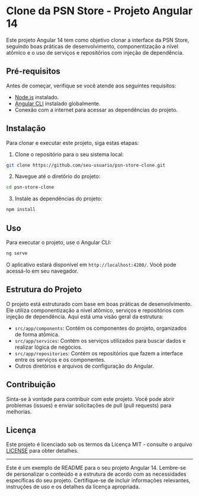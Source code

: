 # Clone da PSN Store - Projeto Angular 14

Este projeto Angular 14 tem como objetivo clonar a interface da PSN Store, seguindo boas práticas de desenvolvimento, componentização a nível atômico e o uso de serviços e repositórios com injeção de dependência.

## Pré-requisitos

Antes de começar, verifique se você atende aos seguintes requisitos:

- [Node.js](https://nodejs.org/) instalado.
- [Angular CLI](https://angular.io/cli) instalado globalmente.
- Conexão com a internet para acessar as dependências do projeto.

## Instalação

Para clonar e executar este projeto, siga estas etapas:

1. Clone o repositório para o seu sistema local:

```bash
git clone https://github.com/seu-usuario/psn-store-clone.git
```

2. Navegue até o diretório do projeto:

```bash
cd psn-store-clone
```

3. Instale as dependências do projeto:

```bash
npm install
```

## Uso

Para executar o projeto, use o Angular CLI:

```bash
ng serve
```

O aplicativo estará disponível em `http://localhost:4200/`. Você pode acessá-lo em seu navegador.

## Estrutura do Projeto

O projeto está estruturado com base em boas práticas de desenvolvimento. Ele utiliza componentização a nível atômico, serviços e repositórios com injeção de dependência. Aqui está uma visão geral da estrutura:

- `src/app/components`: Contém os componentes do projeto, organizados de forma atômica.
- `src/app/services`: Contém os serviços utilizados para buscar dados e realizar lógica de negócios.
- `src/app/repositories`: Contém os repositórios que fazem a interface entre os serviços e os componentes.
- Outros diretórios e arquivos de configuração do Angular.

## Contribuição

Sinta-se à vontade para contribuir com este projeto. Você pode abrir problemas (issues) e enviar solicitações de pull (pull requests) para melhorias.

## Licença

Este projeto é licenciado sob os termos da Licença MIT - consulte o arquivo [LICENSE](LICENSE) para obter detalhes.

---

Este é um exemplo de README para o seu projeto Angular 14. Lembre-se de personalizar o conteúdo e a estrutura de acordo com as necessidades específicas do seu projeto. Certifique-se de incluir informações relevantes, instruções de uso e os detalhes da licença apropriada.